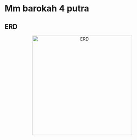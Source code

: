 # Mm barokah 4 putra

## ERD

<div align="center">
  <img src="https://imgur.com/gallery/erd-X5bdc2M" alt="ERD" border="0" style="width: 325px;">
</div>

